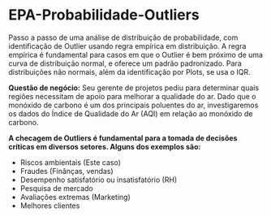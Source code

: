 # EPA-Probabilidade-Outliers

Passo a passo de uma análise de distribuição de probabilidade, com identificação de Outlier usando regra empírica em distribuição. A regra empírica é fundamental para casos em que o Outlier é bem próximo de uma curva de distribuição normal, e oferece um padrão padronizado. Para distribuições não normais, além da identificação por Plots, se usa o IQR.

**Questão de negócio:** Seu gerente de projetos pediu para determinar quais regiões necessitam de apoio para melhorar a qualidade do ar. Dado que o monóxido de carbono é um dos principais poluentes do ar, investigaremos os dados do Índice de Qualidade do Ar (AQI) em relação ao monóxido de carbono.

**A checagem de Outliers é fundamental para a tomada de decisões críticas em diversos setores. Alguns dos exemplos são:**

* Riscos ambientais (Este caso)
* Fraudes (Finânças, vendas)
* Desempenho satisfatório ou insatisfatório (RH)
* Pesquisa de mercado
* Avaliações extremas (Marketing)
* Melhores clientes
